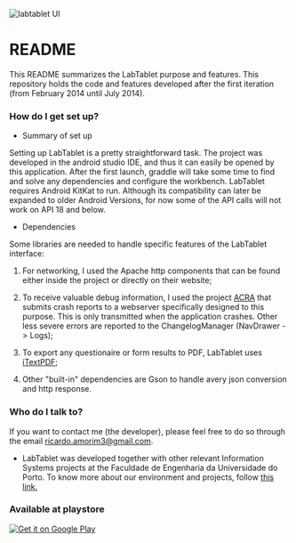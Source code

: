 ![labtablet UI](https://raw.githubusercontent.com/feup-infolab/labtablet/master/labtablet.png "LabTablet UI")

# README #

This README summarizes the LabTablet purpose and features. This repository holds the code and features developed after the first iteration (from February 2014 until July 2014).

### How do I get set up? ###

* Summary of set up

Setting up LabTablet is a pretty straightforward task. The project was developed in the android studio IDE, and thus it can easily be opened by this application. After the first launch, graddle will take some time to find and solve any dependencies and configure the workbench. LabTablet requires Android KitKat to run. Although its compatibility can later be expanded to older Android Versions, for now some of the API calls will not work on API 18 and below.

* Dependencies

Some libraries are needed to handle specific features of the LabTablet interface:

1. For networking, I used the Apache http components that can be found either inside the project or directly on their website;

2. To receive valuable debug information, I used the project [ACRA](https://code.google.com/p/acra/) that submits crash reports to a webserver specifically designed to this purpose. This is only transmitted when the application crashes. Other less severe errors are reported to the ChangelogManager (NavDrawer -> Logs);

3. To export any questionaire or form results to PDF, LabTablet uses [iTextPDF](http://itextpdf.com/);

4. Other "built-in" dependencies are Gson to handle avery json conversion and http response.

### Who do I talk to? ###

If you want to contact me (the developer), please feel free to do so through the email ricardo.amorim3@gmail.com.

* LabTablet was developed together with other relevant Information Systems projects at the Faculdade de Engenharia da Universidade do Porto. To know more about our environment and projects, follow [this link.](http://dendro.fe.up.pt/)


### Available at playstore ### 

<a href='https://play.google.com/store/apps/details?id=pt.up.fe.beta.labtablet&pcampaignid=MKT-Other-global-all-co-prtnr-py-PartBadge-Mar2515-1'><img alt='Get it on Google Play' src='https://play.google.com/intl/en_us/badges/images/generic/en_badge_web_generic.png'/></a>
